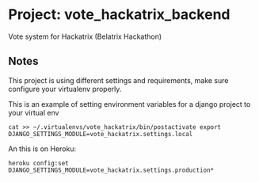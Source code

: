 # Project: vote_hackatrix_backend
Vote system for Hackatrix (Belatrix Hackathon)

Notes
-----
This project is using different settings and requirements, make sure configure your virtualenv properly.

This is an example of setting environment variables for a django project to your virtual env

`cat >> ~/.virtualenvs/vote_hackatrix/bin/postactivate export DJANGO_SETTINGS_MODULE=vote_hackatrix.settings.local`

An this is on Heroku:

`heroku config:set DJANGO_SETTINGS_MODULE=vote_hackatrix.settings.production*`
